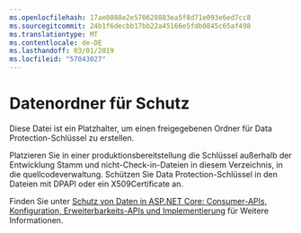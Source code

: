 ```yaml
---
ms.openlocfilehash: 17ae8088e2e570628883ea5f8d71e093e6ed7cc8
ms.sourcegitcommit: 24b1f6decbb17bb22a45166e5fdb0845c65af498
ms.translationtype: MT
ms.contentlocale: de-DE
ms.lasthandoff: 03/01/2019
ms.locfileid: "57043027"
---
```

# <a name="data-protection-key-folder"></a>Datenordner für Schutz

Diese Datei ist ein Platzhalter, um einen freigegebenen Ordner für Data Protection-Schlüssel zu erstellen.

Platzieren Sie in einer produktionsbereitstellung die Schlüssel außerhalb der Entwicklung Stamm und nicht-Check-in-Dateien in diesem Verzeichnis, in die quellcodeverwaltung. Schützen Sie Data Protection-Schlüssel in den Dateien mit DPAPI oder ein X509Certificate an.

Finden Sie unter [Schutz von Daten in ASP.NET Core: Consumer-APIs, Konfiguration, Erweiterbarkeits-APIs und Implementierung](https://docs.microsoft.com/aspnet/core/security/data-protection/) für Weitere Informationen.
